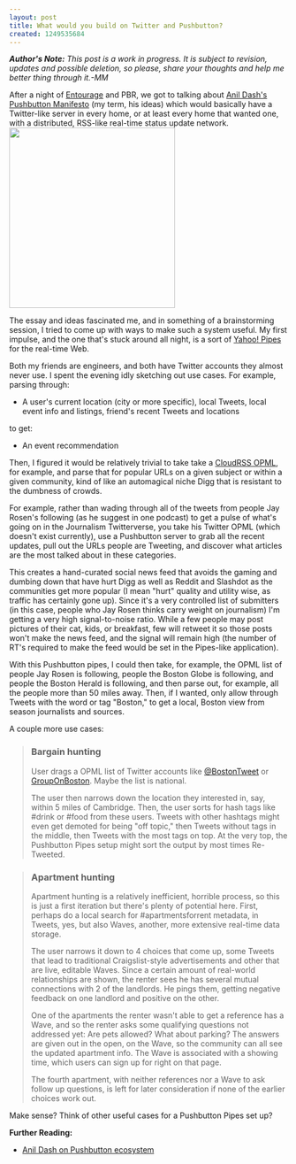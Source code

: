 ```yaml
---
layout: post
title: What would you build on Twitter and Pushbutton?
created: 1249535684
---
```

<i><b>Author's Note:</b> This post is a work in progress. It is subject to revision, updates and possible deletion, so please, share your thoughts and help me better thing through it.-MM</i>
<p>
<p>After a night of <a href="http://www.hbo.com/entourage/" target="_blank">Entourage</a> and PBR, we got to talking about <a href="http://dashes.com/anil/2009/07/the-pushbutton-web-realtime-becomes-real.html">Anil Dash's Pushbutton Manifesto</a> (my term, his ideas) which would basically have a Twitter-like server in every home, or at least every home that wanted one, with a distributed, RSS-like real-time status update network.
<span class="inline inline-center"><img src="http://morisy.com/files/images/pushbutton.jpg" alt="" title=""  class="image image-_original " width="300" height="326" /></span>
<p>The essay and ideas fascinated me, and in something of a brainstorming session, I tried to come up with ways to make such a system useful. My first impulse, and the one that's stuck around all night, is a sort of <a href="http://morisy.com/tags/yahoo_pipes">Yahoo! Pipes</a> for the real-time Web.

<p>Both my friends are engineers, and both have Twitter accounts they almost never use. I spent the evening idly sketching out use cases. For example, parsing through: 
<ul><li>A user's current location (city or more specific), local Tweets, local event info and listings, friend's recent Tweets and locations</li></ul>
to get:
<ul><li>An event recommendation</li></ul>

<p>Then, I figured it would be relatively trivial to take take a <a href="http://howto.disqus.com/howto_rebooting_the_rss_cloud_88/">CloudRSS OPML</a>, for example, and parse that for popular URLs on a given subject or within a given community, kind of like an automagical niche Digg that is resistant to the dumbness of crowds.

<p>For example, rather than wading through all of the tweets from people Jay Rosen's following (as he suggest in one podcast) to get a pulse of what's going on in the Journalism Twitterverse, you take his Twitter OPML (which doesn't exist currently), use a Pushbutton server to grab all the recent updates, pull out the URLs people are Tweeting, and discover what articles are the most talked about in these categories.

<p>This creates a hand-curated social news feed that avoids the gaming and dumbing down that have hurt Digg as well as Reddit and Slashdot as the communities get more popular (I mean "hurt" quality and utility wise, as traffic has certainly gone up). Since it's a very controlled list of submitters (in this case, people who Jay Rosen thinks carry weight on journalism) I'm getting a very high signal-to-noise ratio. While a few people may post pictures of their cat, kids, or breakfast, few will retweet it so those posts won't make the news feed, and the signal will remain high (the number of RT's required to make the feed would be set in the Pipes-like application).

<p>With this Pushbutton pipes, I could then take, for example, the OPML list of people Jay Rosen is following, people the Boston Globe is following, and people the Boston Herald is following, and then parse out, for example, all the people more than 50 miles away. Then, if I wanted, only allow through Tweets with the word or tag "Boston," to get a local, Boston view from season journalists and sources.

<p>A couple more use cases:

<blockquote>
<h3>Bargain hunting</h3>
User drags a OPML list of Twitter accounts like <a href="http://twitter.com/bostontweet" target="_blank">@BostonTweet</a> or <a href="http://twitter.com/GroupOnBoston" target="_blank">GroupOnBoston</a>. Maybe the list is national.

<p>The user then narrows down the location they interested in, say, within 5 miles of Cambridge. Then, the user sorts for hash tags like #drink or #food from these users. Tweets with other hashtags might even get demoted for being "off topic," then Tweets without tags in the middle, then Tweets with the most tags on top. At the very top, the Pushbutton Pipes setup might sort the output by most times Re-Tweeted.
</blockquote>

<blockquote>
<h3>Apartment hunting</h3>
Apartment hunting is a relatively inefficient, horrible process, so this is just a first iteration but there's plenty of potential here. First, perhaps do a local search for #apartmentsforrent metadata, in Tweets, yes, but also Waves, another, more extensive real-time data storage.

<p>The user narrows it down to 4 choices that come up, some Tweets that lead to traditional Craigslist-style advertisements and other that are live, editable Waves. Since a certain amount of real-world relationships are shown, the renter sees he has several mutual connections with 2 of the landlords. He pings them, getting negative feedback on one landlord and positive on the other.

<p>One of the apartments the renter wasn't able to get a reference has a Wave, and so the renter asks some qualifying questions not addressed yet: Are pets allowed? What about parking? The answers are given out in the open, on the Wave, so the community can all see the updated apartment info. The Wave is associated with a showing time, which users can sign up for right on that page.

<p>The fourth apartment, with neither references nor a Wave to ask follow up questions, is left for later consideration if none of the earlier choices work out.
</blockquote>

Make sense? Think of other useful cases for a Pushbutton Pipes set up?

<p><p><b>Further Reading:</b>
<ul>
<li><a href="http://dashes.com/anil/2009/07/the-pushbutton-web-realtime-becomes-real.html">Anil Dash on Pushbutton ecosystem</a></li>
</ul>
